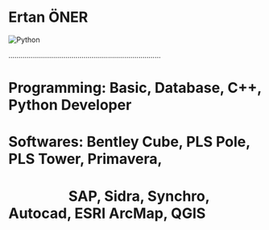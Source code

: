 <h1>Ertan ÖNER </h1>
<img src="https://www.python.org/static/img/python-logo.png" alt="Python"/>

...........................................................................
<h1> Programming: Basic, Database, C++, Python Developer   </h1>
<h1> Softwares: Bentley Cube, PLS Pole, PLS Tower, Primavera,</h1>
<h1> &nbsp;&nbsp;&nbsp;&nbsp;&nbsp;&nbsp;&nbsp;&nbsp;&nbsp;&nbsp;&nbsp;&nbsp;&nbsp;&nbsp;&nbsp;&nbsp;&nbsp;           SAP, Sidra, Synchro, Autocad, ESRI ArcMap, QGIS </h1>

